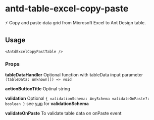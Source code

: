 # antd-table-excel-copy-paste

⚡ Copy and paste data grid from Microsoft Excel to Ant Design table.

## Usage

`<AntdExcelCopyPastTable />`

### Props

**tableDataHandler**
Optional function with tableData input parameter
`(tableData: unknown[]) => void`

**actionButtonTitle**
Optinal string

**validation**
Optional
`{ validationSchema: AnySchema validateOnPaste?: boolean }`
see [yup](https://github.com/jquense/yup) for **validationSchema**

**validateOnPaste**
To validate table data on onPaste event
